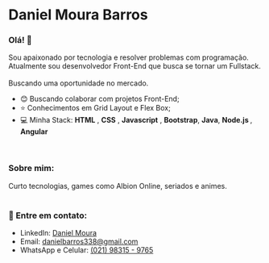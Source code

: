 # Daniel Moura Barros

### Olá! :wave:
Sou apaixonado por tecnologia e resolver problemas com programação.<br>
Atualmente sou desenvolvedor Front-End que busca se tornar um Fullstack. 
<br><br>
Buscando uma oportunidade no mercado.
<br>
 - :blush: Buscando colaborar com projetos Front-End;
 - :star: Conhecimentos em Grid Layout e Flex Box;
 - :computer: Minha Stack: <strong>HTML</strong> , <strong>CSS</strong> , <strong>Javascript</strong> , <strong>Bootstrap</strong>, <strong>Java</strong>, <strong> Node.js </strong>, <strong>Angular</strong>
<br>
 
### Sobre mim:
Curto tecnologias, games como Albion Online, seriados e animes.<br>
<br>
### :email: Entre em contato:
 - LinkedIn: [Daniel Moura](https://www.linkedin.com/in/danielmouradev/)
 - Email: danielbarros338@gmail.com
 - WhatsApp e Celular: [(021) 98315 - 9765](https://api.whatsapp.com/send?phone=5521983159765) 
